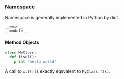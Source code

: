 ### Namespace
Namespace is generally implemented in Python by dict.
```python
__main__
__module__
```
#### Method Objects

```python
class MyClass:
  def f(self):
    print "hello world"
```
A call to `x.f()` is exactly equvalent to `MyClass.f(x)`.
